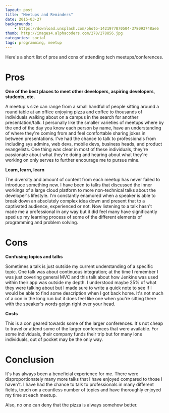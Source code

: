 ```yaml
---
layout: post
title: "Meetups and Reminders"
date: 2015-03-27
backgrounds:
    - https://download.unsplash.com/photo-1421977870504-378093748ae6
thumb: http://images4.alphacoders.com/278/278856.jpg
categories: social
tags: programming, meetup
---
```


Here's a short list of pros and cons of attending tech meetups/conferences.

# Pros
**One of the best places to meet other developers, aspiring developers, students, etc.**

A meetup's size can range from a small handful of people sitting around a round table at an office enjoying pizza
and coffee to thousands of individuals walking about on a campus in the search for another presentation/talk. I personally
like the smaller varieties of meetups where by the end of the day you know each person by name, have an understanding of
where they're coming from and feel comfortable sharing jokes in between presentations. I've had the chance to talk to
professionals from including sys admins, web devs, mobile devs, business heads, and product evangelists. One thing was
clear in most of these individuals, they're passionate about what they're doing and hearing about what they're working on
only serves to further encourage me to pursue mine.

**Learn, learn, learn**

The diversity and amount of content from each meetup has never failed to introduce something new. I have been to talks
that discussed the inner workings of a large cloud platform to more non-technical talks about the developer's lifestyle.
I'm constantly enamored when a speaker is able to break down an absolutely complex idea down and present that to a captivated
audience, experienced or not. Now listening to a talk hasn't made me a professional in any way but it did feel many have
significantly sped up my learning process of some of the different elements of programming and problem solving.

# Cons
**Confusing topics and talks**

Sometimes a talk is just outside my current understanding of a specific topic. One talk was about continuous integration;
at the time I remember I was just covering general MVC and this talk about how Jenkins was used within their app was
outside my depth. I understood maybe 25% of what they were talking about but I made sure to write a quick note to see
if I would be able to find some description when I got back home. It's not much of a con in the long run but it does feel
like one when you're sitting there with the speaker's words goign right over your head.

**Costs**

This is a con geared towards some of the larger conferences. It's not cheap to travel or attend some of the larger
conferences that were available. For some individuals, their company funds their trip but for many lone individuals,
out of pocket may be the only way.

# Conclusion

It's has always been a beneficial experience for me. There were disproportionately many more talks that I have enjoyed
compared to those I haven't. I have had the chance to talk to professionals in many different fields, touch on a countless
number of topics and have thoroughly enjoyed my time at each meetup.

Also, no one can deny that the pizza is always somehow better.